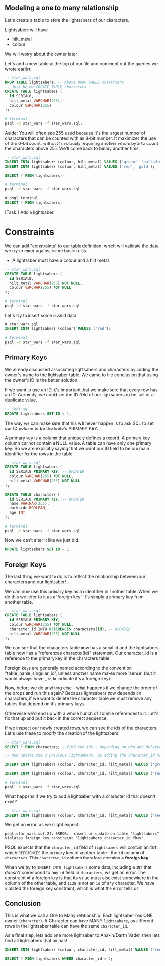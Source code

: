 ## Modeling a one to many relationship

Let's create a table to store the lightsabers of our characters.

Lightsabers will have

* hilt_metal
* colour

We will worry about the owner later

Let's add a new table at the top of our file and comment out the queries we wrote earlier.

```sql
-- star_wars.sql
DROP TABLE lightsabers; -- Above DROP TABLE characters
-- Just below CREATE TABLE characters
CREATE TABLE lightsabers (
  id SERIAL8,
  hilt_metal VARCHAR(255),
  colour VARCHAR(255)
);
```

```zsh
# terminal
psql -d star_wars -f star_wars.sql;
```

Aside: You will often see 255 used because it's the largest number of characters that can be counted with an 8-bit number. It maximizes the use of the 8-bit count, without frivolously requiring another whole byte to count the characters above 255. We'll come back to binary another time.

```sql
-- star_wars.sql
INSERT INTO lightsabers (colour, hilt_metal) VALUES ('green', 'palladium');
INSERT INTO lightsabers (colour, hilt_metal) VALUES ('red', 'gold');

SELECT * FROM lightsabers;
```

```zsh
# terminal
psql -d star_wars -f star_wars.sql
```

```sql
# psql terminal
SELECT * FROM lightsabers;
```

[Task:] Add a lightsaber

# Constraints

We can add "constraints" to our table definition, which will validate the data we try to enter against some basic rules.

* A lightsaber must have a colour and a hilt metal

```sql
-- star_wars.sql
CREATE TABLE lightsabers (
  id SERIAL8,
  hilt_metal VARCHAR(255) NOT NULL,
  colour VARCHAR(255) NOT NULL
);
```

```zsh
# terminal
psql -d star_wars -f star_wars.sql
```

Let's try to insert some invalid data.

```sql
# star_wars.sql
INSERT INTO lightsabers (colour) VALUES ('red');
```

```zsh
# terminal
psql -d star_wars -f star_wars.sql
```

## Primary Keys

We already discussed associating lightsabers and characters by adding the owner's name to the lightsaber table. We came to the conclusion that using the owner's ID is the better solution.

If we want to use an ID, it's important that we make sure that every row has an ID. Currently, we could set the ID field of our lightsabers to be null or a duplicate value.

```sql
-- jedi.sql
UPDATE lightsabers SET ID = 1;
```

The way we can make sure that his will never happen is to ask SQL to set our ID column to be the table's PRIMARY KEY.

A primary key is a column that uniquely defines a record. A primary key column cannot contain a NULL value. A table can have only one primary key. So we are explicitly saying that we want our ID field to be our main identifier for the rows in the table.

```sql
-- star_wars.sql
CREATE TABLE lightsabers (
  id SERIAL8 PRIMARY KEY, -- UPDATED
  colour VARCHAR(255) NOT NULL,
  hilt_metal VARCHAR(255) NOT NULL
);

CREATE TABLE characters (
  id SERIAL8 PRIMARY KEY, -- UPDATED
  name VARCHAR(255),
  darkside BOOLEAN,
  age INT
);
```

```zsh
# terminal
psql -d star_wars -f star_wars.sql
```

Now we can't alter it like we just did.

```sql
UPDATE lightsabers SET ID = 1;
```

## Foreign Keys

The last thing we want to do is to reflect the relationship between our characters and our lightsaber!

We can now use this primary key as an identifier in another table. When we do this we refer to it as a 'foreign key'. It's simply a primary key from another table.

```sql
-- star_wars.sql
CREATE TABLE lightsabers (
  id SERIAL8 PRIMARY KEY,
  colour VARCHAR(255) NOT NULL,
  character_id INT8 REFERENCES characters(id), -- UPDATED
  hilt_metal VARCHAR(255) NOT NULL
);
```

We can see that the characters table now has a serial id and the lightsabers table now has a "references character(id)" statement. Our character_id is a reference to the primary key in the characters table.

Foreign keys are generally named according to the convention "table_name_singular_id", unless another name makes more 'sense' (but it would always have `_id` to indicate it's a foreign key).

Now, before we do anything else - what happens if we change the order of the drops and run this again? Because lightsabers now depends on characters, if we want to delete the character table we must remove any tables that depend on it's primary keys.

Otherwise we'd end up with a whole bunch of zombie references to it. Let's fix that up and put it back in the correct sequence.

If we inspect our newly created rows, we can see the ids of the characters. Let's use these to modify the creation of the lightsabers.

```sql
-- star_wars.sql
SELECT * FROM characters; --find the ids - depending on who got deleted 1 should be gone...

-- Now update the 2 previous lightsabers, by adding the character_id to them

INSERT INTO lightsabers (colour, character_id, hilt_metal) VALUES ('green', 2, 'palladium');

INSERT INTO lightsabers (colour, character_id, hilt_metal) VALUES ('red', 3, 'gold');
```

```zsh
# terminal
psql -d star_wars -f star_wars.sql
```

What happens if we try to add a lightsaber with a character id that doesn't exist?

```sql
-- star_wars.sql
INSERT INTO lightsabers (colour, character_id, hilt_metal) VALUES ('red', 1138, 'gold');
```

We get an error, as we might expect:

```
psql:star_wars.sql:24: ERROR:  insert or update on table "lightsabers" violates foreign key constraint "lightsabers_character_id_fkey"
```

PSQL expects that the `character_id` field of `lightsabers` will contain an `INT` which `REFERENCES` the primary key of another table - the `id` column of `characters`. This `character_id` column therefore contains a **foreign key**.

When we try to `INSERT INTO lightsabers` some data, including a `INT` that _doesn't_ correspond to any `id` field in `characters`, we get an error. The constraint of a foreign key is that its value must also exist somewhere in the column of the other table, and `1138` is not an `id` of any character. We have violated the foreign key constraint, which is what the error tells us.

## Conclusion

This is what we call a One to Many relationship. Each lightsaber has ONE owner (`character`). A Character can have MANY `lightsabers`, as different rows in the lightsaber table can have the same `character_id`.

As a final step, lets add one more lightsaber to Anakin/Darth Vader, then lets find all lightsabers that he has!

```sql
INSERT INTO lightsabers (colour, character_id, hilt_metal) VALUES ('red', 2, 'titanium');

SELECT * FROM lightsabers WHERE character_id = 2;
```
